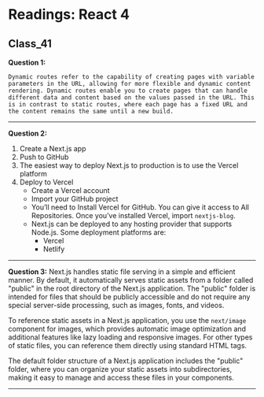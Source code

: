 # Readings: React 4

## Class_41

**Question 1:**

    Dynamic routes refer to the capability of creating pages with variable parameters in the URL, allowing for more flexible and dynamic content rendering. Dynamic routes enable you to create pages that can handle different data and content based on the values passed in the URL. This is in contrast to static routes, where each page has a fixed URL and the content remains the same until a new build.
---

**Question 2:**

1. Create a Next.js app
2. Push to GitHub
3. The easiest way to deploy Next.js to production is to use the Vercel platform
4. Deploy to Vercel
   - Create a Vercel account
   - Import your GitHub project
   - You’ll need to Install Vercel for GitHub. You can give it access to All Repositories. Once you’ve installed Vercel, import `nextjs-blog`.
   - Next.js can be deployed to any hosting provider that supports Node.js. Some deployment platforms are:
     - Vercel
     - Netlify

---

**Question 3:**
Next.js handles static file serving in a simple and efficient manner. By default, it automatically serves static assets from a folder called "public" in the root directory of the Next.js application. The "public" folder is intended for files that should be publicly accessible and do not require any special server-side processing, such as images, fonts, and videos.

To reference static assets in a Next.js application, you use the `next/image` component for images, which provides automatic image optimization and additional features like lazy loading and responsive images. For other types of static files, you can reference them directly using standard HTML tags.

The default folder structure of a Next.js application includes the "public" folder, where you can organize your static assets into subdirectories, making it easy to manage and access these files in your components.

---
